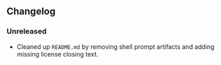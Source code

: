 ## Changelog

### Unreleased
- Cleaned up `README.md` by removing shell prompt artifacts and adding missing license closing text.

